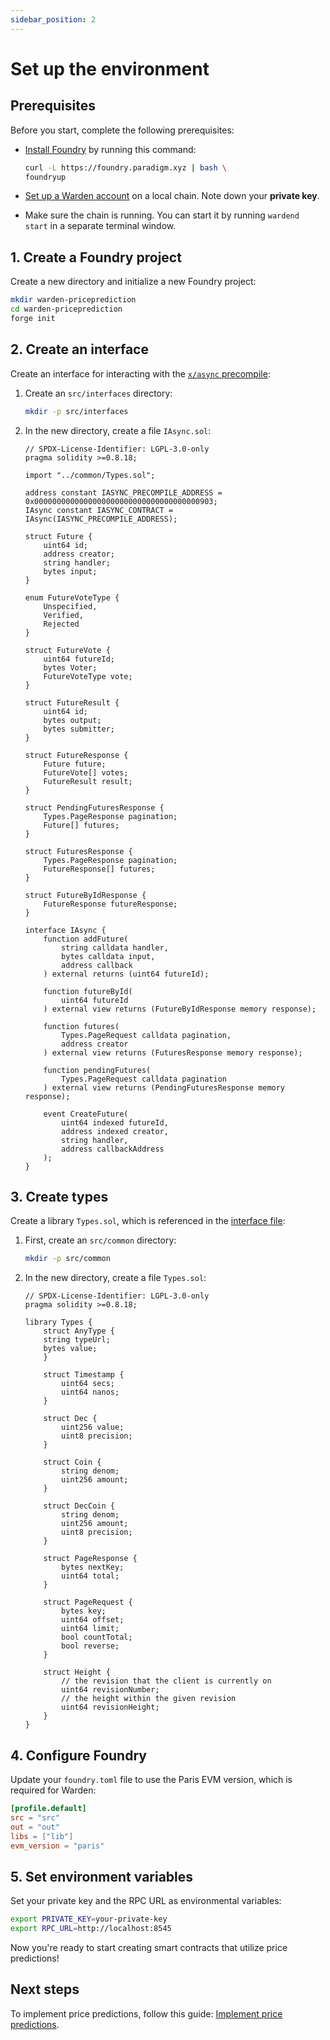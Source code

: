 ```yaml
---
sidebar_position: 2
---
```


# Set up the environment

## Prerequisites

Before you start, complete the following prerequisites:

- [Install Foundry](https://book.getfoundry.sh/getting-started/installation) by running this command:

   ```bash
   curl -L https://foundry.paradigm.xyz | bash \ 
   foundryup
   ```

- [Set up a Warden account](../../set-up-a-warden-account) on a local chain. Note down your **private key**.

- Make sure the chain is running. You can start it by running `wardend start` in a separate terminal window.

## 1. Create a Foundry project

Create a new directory and initialize a new Foundry project:

```bash
mkdir warden-priceprediction
cd warden-priceprediction
forge init
```

## 2. Create an interface

Create an interface for interacting with the [`x/async` precompile](../../precompiles/x-async):

1. Create an `src/interfaces` directory:

   ```bash
   mkdir -p src/interfaces
   ```

2. In the new directory, create a file `IAsync.sol`:

   ```solidity title="warden-pricepredictions/src/interfaces/IAsync.sol"
   // SPDX-License-Identifier: LGPL-3.0-only
   pragma solidity >=0.8.18;
   
   import "../common/Types.sol";
   
   address constant IASYNC_PRECOMPILE_ADDRESS = 0x0000000000000000000000000000000000000903;   
   IAsync constant IASYNC_CONTRACT = IAsync(IASYNC_PRECOMPILE_ADDRESS);
   
   struct Future {
       uint64 id;
       address creator;
       string handler;
       bytes input;
   }
   
   enum FutureVoteType {
       Unspecified,
       Verified,
       Rejected
   }
   
   struct FutureVote {
       uint64 futureId;
       bytes Voter;
       FutureVoteType vote;
   }
   
   struct FutureResult { 
       uint64 id;
       bytes output;
       bytes submitter;
   }
   
   struct FutureResponse {
       Future future;
       FutureVote[] votes;
       FutureResult result;
   }
   
   struct PendingFuturesResponse {
       Types.PageResponse pagination;
       Future[] futures;
   }
   
   struct FuturesResponse {
       Types.PageResponse pagination;
       FutureResponse[] futures;
   }
   
   struct FutureByIdResponse {
       FutureResponse futureResponse;
   }
   
   interface IAsync {
       function addFuture(
           string calldata handler,
           bytes calldata input,
           address callback
       ) external returns (uint64 futureId);
   
       function futureById(
           uint64 futureId
       ) external view returns (FutureByIdResponse memory response);
   
       function futures(
           Types.PageRequest calldata pagination,
           address creator
       ) external view returns (FuturesResponse memory response);
   
       function pendingFutures(
           Types.PageRequest calldata pagination
       ) external view returns (PendingFuturesResponse memory response);
   
       event CreateFuture(
           uint64 indexed futureId,
           address indexed creator,
           string handler,
           address callbackAddress
       );
   }
   ```

## 3. Create types

Create a library `Types.sol`, which is referenced in the [interface file](#2-create-an-interface):

1. First, create an `src/common` directory:

   ```bash
   mkdir -p src/common
   ```

2. In the new directory, create a file `Types.sol`:

   ```solidity title="warden-pricepredictions/src/interfaces/Types.sol"
   // SPDX-License-Identifier: LGPL-3.0-only
   pragma solidity >=0.8.18;
   
   library Types {
       struct AnyType {
       string typeUrl;
       bytes value;
       }
   
       struct Timestamp {
           uint64 secs;
           uint64 nanos;
       }
   
       struct Dec {
           uint256 value;
           uint8 precision;
       }
   
       struct Coin {
           string denom;
           uint256 amount;
       }
   
       struct DecCoin {
           string denom;
           uint256 amount;
           uint8 precision;
       }
   
       struct PageResponse {
           bytes nextKey;
           uint64 total;
       }
   
       struct PageRequest {
           bytes key;
           uint64 offset;
           uint64 limit;
           bool countTotal;
           bool reverse;
       }
   
       struct Height {
           // the revision that the client is currently on
           uint64 revisionNumber;
           // the height within the given revision
           uint64 revisionHeight;
       }
   }
   ```

## 4. Configure Foundry

Update your `foundry.toml` file to use the Paris EVM version, which is required for Warden:

```toml
[profile.default]
src = "src"
out = "out"
libs = ["lib"]
evm_version = "paris"
```

## 5. Set environment variables

Set your private key and the RPC URL as environmental variables:

```bash
export PRIVATE_KEY=your-private-key
export RPC_URL=http://localhost:8545
```

Now you're ready to start creating smart contracts that utilize price predictions!

## Next steps

To implement price predictions, follow this guide: [Implement price predictions](implement-price-prediction-requests).
